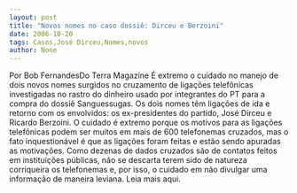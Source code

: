 ```yaml
---
layout: post
title: "Novos nomes no caso dossiê: Dirceu e Berzoini"
date: 2006-10-20
tags: Casos,José Dirceu,Nomes,novos
author: None
---
```

Por Bob FernandesDo Terra Magazine
É extremo o cuidado no manejo de dois novos nomes surgidos no cruzamento de ligações telefônicas investigadas no rastro do dinheiro usado por integrantes do PT para a compra do dossiê Sanguessugas. Os dois nomes têm ligações de ida e retorno com os envolvidos: os ex-presidentes do partido, José Dirceu e Ricardo Berzoini. 
O cuidado é extremo porque os motivos para as ligações telefônicas podem ser muitos em mais de 600 telefonemas cruzados, mas o fato inquestionável é que as ligações foram feitas e estão sendo apuradas as motivações. 
Como dezenas de dados cruzados são de contatos feitos em instituições públicas, não se descarta terem sido de natureza corriqueira os telefonemas e, por isso, o cuidado em não divulgar uma informação de maneira leviana.
Leia mais aqui. 
